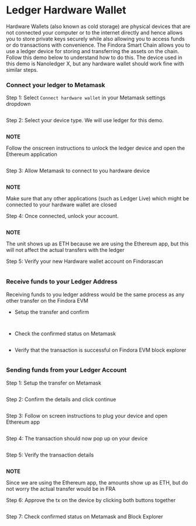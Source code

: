 # Ledger Hardware Wallet



Hardware Wallets (also known as cold storage) are physical devices that are not connected your computer or to the internet directly and hence allows you to store private keys securely while also allowing you to access funds or do transactions with convenience. The Findora Smart Chain allows you to use a ledger device for storing and transferring the assets on the chain. Follow this demo below to understand how to do this. The device used in this demo is Nanoledger X, but any hardware wallet should work fine with similar steps.

### Connect your ledger to Metamask[​](https://wiki.findora.org/docs/evm\_guides/use\_wallet/ledger-guide#connect-your-ledger-to-metamask) <a href="#connect-your-ledger-to-metamask" id="connect-your-ledger-to-metamask"></a>

Step 1: Select `Connect hardware wallet` in your Metamask settings dropdown

<figure><img src="../../.gitbook/assets/image (45) (1) (1).png" alt=""><figcaption></figcaption></figure>

Step 2: Select your device type. We will use ledger for this demo.

<figure><img src="../../.gitbook/assets/image (59) (1).png" alt=""><figcaption></figcaption></figure>

**NOTE**

Follow the onscreen instructions to unlock the ledger device and open the Ethereum application

<figure><img src="../../.gitbook/assets/image (71) (1).png" alt=""><figcaption></figcaption></figure>

Step 3: Allow Metamask to connect to you hardware device

<figure><img src="../../.gitbook/assets/image (76).png" alt=""><figcaption></figcaption></figure>

**NOTE**

Make sure that any other applications (such as Ledger Live) which might be connected to your hardware wallet are closed

Step 4: Once connected, unlock your account.

<figure><img src="../../.gitbook/assets/image (42) (1) (1).png" alt=""><figcaption></figcaption></figure>

**NOTE**

The unit shows up as ETH because we are using the Ethereum app, but this will not affect the actual transfers with the ledger

Step 5: Verify your new Hardware wallet account on Findorascan

<figure><img src="../../.gitbook/assets/image (63).png" alt=""><figcaption></figcaption></figure>

### Receive funds to your Ledger Address[​](https://wiki.findora.org/docs/evm\_guides/use\_wallet/ledger-guide#receive-funds-to-your-ledger-address) <a href="#receive-funds-to-your-ledger-address" id="receive-funds-to-your-ledger-address"></a>

Receiving funds to you ledger address would be the same process as any other transfer on the Findora EVM

* Setup the transfer and confirm

<figure><img src="../../.gitbook/assets/image (81) (1).png" alt=""><figcaption></figcaption></figure>

<figure><img src="../../.gitbook/assets/image (67).png" alt=""><figcaption></figcaption></figure>

* Check the confirmed status on Metamask

<figure><img src="../../.gitbook/assets/image (32) (1).png" alt=""><figcaption></figcaption></figure>

* Verify that the transaction is successful on Findora EVM block explorer

<figure><img src="../../.gitbook/assets/image (78).png" alt=""><figcaption></figcaption></figure>

### Sending funds from your Ledger Account[​](https://wiki.findora.org/docs/evm\_guides/use\_wallet/ledger-guide#sending-funds-from-your-ledger-account) <a href="#sending-funds-from-your-ledger-account" id="sending-funds-from-your-ledger-account"></a>

Step 1: Setup the transfer on Metamask

<figure><img src="../../.gitbook/assets/image (86).png" alt=""><figcaption></figcaption></figure>

Step 2: Confirm the details and click continue

<figure><img src="../../.gitbook/assets/image (53) (1).png" alt=""><figcaption></figcaption></figure>

Step 3: Follow on screen instructions to plug your device and open Ethereum app

<figure><img src="../../.gitbook/assets/image (60) (1).png" alt=""><figcaption></figcaption></figure>

Step 4: The transaction should now pop up on your device

<figure><img src="../../.gitbook/assets/image (41) (1).png" alt=""><figcaption></figcaption></figure>

Step 5: Verify the transaction details

<figure><img src="../../.gitbook/assets/image (65).png" alt=""><figcaption></figcaption></figure>

**NOTE**

Since we are using the Ethereum app, the amounts show up as ETH, but do not worry the actual transfer would be in FRA

Step 6: Approve the tx on the device by clicking both buttons together

<figure><img src="../../.gitbook/assets/image (64).png" alt=""><figcaption></figcaption></figure>

Step 7: Check confirmed status on Metamask and Block Explorer

<figure><img src="../../.gitbook/assets/image (38) (1) (1).png" alt=""><figcaption></figcaption></figure>

<figure><img src="../../.gitbook/assets/image (37) (1).png" alt=""><figcaption></figcaption></figure>
